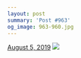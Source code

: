 ```yaml
---
layout: post
summary: 'Post #963'
og_image: 963-960.jpg
---
```


<p>
  <time>
    <a href="/963">August 5, 2019</a>
  </time>
  <a href="/963">
    <img src="{{ site.assets_url }}/963-480.jpg" srcset="{{ site.assets_url }}/963-240.jpg 240w, {{ site.assets_url }}/963-480.jpg 480w, {{ site.assets_url }}/963-720.jpg 720w, {{ site.assets_url }}/963-960.jpg 960w" sizes="(min-width: 700px) 50vw, calc(100vw - 2rem)" />
  </a>
</p>
